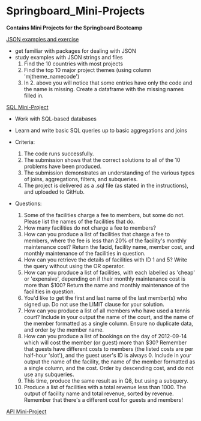 # Springboard_Mini-Projects
**Contains Mini Projects for the Springboard Bootcamp**

[JSON examples and exercise](https://nbviewer.jupyter.org/github/pmleffers/Springboard_Mini-Projects/blob/a8cb32532d66391dfedabcbcff83200321757003/sliderule_dsi_json_exercise.ipynb)
+ get familiar with packages for dealing with JSON
+ study examples with JSON strings and files 
  1. Find the 10 countries with most projects
  2. Find the top 10 major project themes (using column 'mjtheme_namecode')
  3. In 2. above you will notice that some entries have only the code and the name is missing. Create a dataframe with the missing names filled in.

[SQL Mini-Project](https://nbviewer.jupyter.org/github/pmleffers/Springboard_Mini-Projects/blob/090c72a8e7da9f2034039764605023da0bad953e/Sql_Springboard.ipynb)
+ Work with SQL-based databases
+ Learn and write basic SQL queries up to basic aggregations and joins
+ Criteria:
  1. The code runs successfully.
  2. The submission shows that the correct solutions to all of the 10
problems have been produced.
  3. The submission demonstrates an understanding of the various
types of joins, aggregations, filters, and subqueries.
  4. The project is delivered as a .sql file (as stated in the
instructions), and uploaded to GitHub.

+ Questions:
  1. Some of the facilities charge a fee to members, but some do not.
Please list the names of the facilities that do.
  2. How many facilities do not charge a fee to members? 
  3. How can you produce a list of facilities that charge a fee to members,
where the fee is less than 20% of the facility's monthly maintenance cost?
Return the facid, facility name, member cost, and monthly maintenance of the
facilities in question.
  4. How can you retrieve the details of facilities with ID 1 and 5?
Write the query without using the OR operator.
  5. How can you produce a list of facilities, with each labelled as
'cheap' or 'expensive', depending on if their monthly maintenance cost is
more than $100? Return the name and monthly maintenance of the facilities
in question.
  6. You'd like to get the first and last name of the last member(s)
who signed up. Do not use the LIMIT clause for your solution.
  7. How can you produce a list of all members who have used a tennis court?
Include in your output the name of the court, and the name of the member
formatted as a single column. Ensure no duplicate data, and order by
the member name.
  8. How can you produce a list of bookings on the day of 2012-09-14 which
will cost the member (or guest) more than $30? Remember that guests have
different costs to members (the listed costs are per half-hour 'slot'), and
the guest user's ID is always 0. Include in your output the name of the
facility, the name of the member formatted as a single column, and the cost.
Order by descending cost, and do not use any subqueries.
  9. This time, produce the same result as in Q8, but using a subquery. 
  10. Produce a list of facilities with a total revenue less than 1000.
The output of facility name and total revenue, sorted by revenue. Remember
that there's a different cost for guests and members!

[API Mini-Project](https://nbviewer.jupyter.org/github/pmleffers/Springboard_Mini-Projects/blob/master/api_data_wrangling_mini_project.ipynb)
